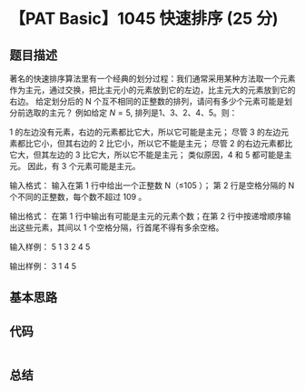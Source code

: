 # 【PAT Basic】1045 快速排序 (25 分)

## 题目描述

著名的快速排序算法里有一个经典的划分过程：我们通常采用某种方法取一个元素作为主元，通过交换，把比主元小的元素放到它的左边，比主元大的元素放到它的右边。 
给定划分后的 N 个互不相同的正整数的排列，请问有多少个元素可能是划分前选取的主元？
例如给定 $N = 5$, 排列是1、3、2、4、5。则：

1 的左边没有元素，右边的元素都比它大，所以它可能是主元；
尽管 3 的左边元素都比它小，但其右边的 2 比它小，所以它不能是主元；
尽管 2 的右边元素都比它大，但其左边的 3 比它大，所以它不能是主元；
类似原因，4 和 5 都可能是主元。
因此，有 3 个元素可能是主元。

输入格式：
输入在第 1 行中给出一个正整数 N（≤10​5​​ ）； 第 2 行是空格分隔的 N 个不同的正整数，每个数不超过 10​9​​ 。

输出格式：
在第 1 行中输出有可能是主元的元素个数；在第 2 行中按递增顺序输出这些元素，其间以 1 个空格分隔，行首尾不得有多余空格。

输入样例：
5
1 3 2 4 5

输出样例：
3
1 4 5

## 基本思路

## 代码

```c++

```

## 总结